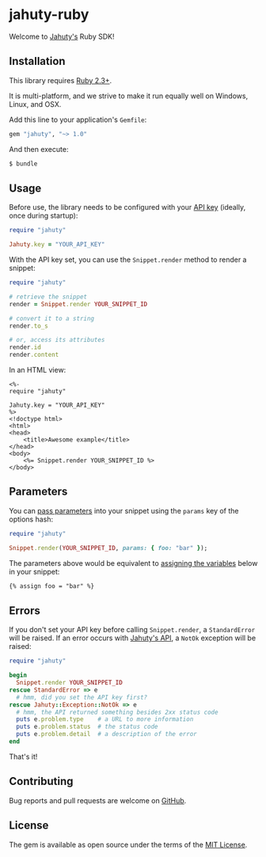 # jahuty-ruby
Welcome to [Jahuty's](https://www.jahuty.com) Ruby SDK!

## Installation

This library requires [Ruby 2.3+](https://www.ruby-lang.org/en/downloads/releases/).

It is multi-platform, and we strive to make it run equally well on Windows, Linux, and OSX.

Add this line to your application's `Gemfile`:

```ruby
gem "jahuty", "~> 1.0"
```

And then execute:

```bash
$ bundle
```

## Usage

Before use, the library needs to be configured with your [API key](https://www.jahuty.com/docs/api#authentication) (ideally, once during startup):

```ruby
require "jahuty"

Jahuty.key = "YOUR_API_KEY"
```

With the API key set, you can use the `Snippet.render` method to render a snippet:

```ruby
require "jahuty"

# retrieve the snippet
render = Snippet.render YOUR_SNIPPET_ID

# convert it to a string
render.to_s

# or, access its attributes
render.id
render.content
```

In an HTML view:

```html+erb
<%-
require "jahuty"  

Jahuty.key = "YOUR_API_KEY"
%>
<!doctype html>
<html>
<head>
    <title>Awesome example</title>
</head>
<body>
    <%= Snippet.render YOUR_SNIPPET_ID %>
</body>
```

## Parameters

You can [pass parameters](https://www.jahuty.com/docs/passing-a-parameter) into your snippet using the `params` key of the options hash:

```ruby
require "jahuty"

Snippet.render(YOUR_SNIPPET_ID, params: { foo: "bar" });
```

The parameters above would be equivalent to [assigning the variables](https://www.jahuty.com/docs/assigning-a-variable) below in your snippet:

```html
{% assign foo = "bar" %}
```

## Errors

If you don't set your API key before calling `Snippet.render`, a `StandardError` will be raised. If an error occurs with [Jahuty's API](https://www.jahuty.com/docs/api), a `NotOk` exception will be raised:

```ruby
require "jahuty"

begin
  Snippet.render YOUR_SNIPPET_ID
rescue StandardError => e
  # hmm, did you set the API key first?
rescue Jahuty::Exception::NotOk => e
  # hmm, the API returned something besides 2xx status code
  puts e.problem.type    # a URL to more information
  puts e.problem.status  # the status code
  puts e.problem.detail  # a description of the error
end
```

That's it!

## Contributing

Bug reports and pull requests are welcome on [GitHub](https://github.com/jahuty/snippets-ruby).

## License

The gem is available as open source under the terms of the [MIT License](https://opensource.org/licenses/MIT).
